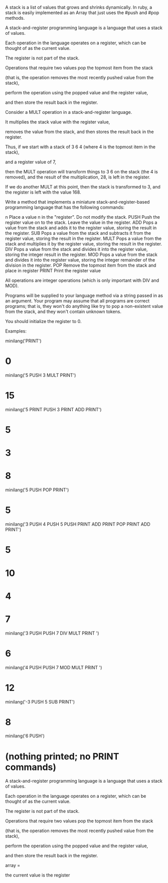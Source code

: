 A stack is a list of values that grows and shrinks dynamically. In ruby, a stack is easily implemented as an Array that just uses the #push and #pop methods.

A stack-and-register programming language is a language that uses a stack of values.

Each operation in the language operates on a register, which can be thought of as the current value.

The register is not part of the stack.

Operations that require two values pop the topmost item from the stack

(that is, the operation removes the most recently pushed value from the stack), 

perform the operation using the popped value and the register value, 

and then store the result back in the register.

Consider a MULT operation in a stack-and-register language. 

It multiplies the stack value with the register value,

removes the value from the stack, and then stores the result back in the register. 

Thus, if we start with a stack of 3 6 4 (where 4 is the topmost item in the stack),

and a register value of 7, 

then the MULT operation will transform things to 3 6 on the stack (the 4 is removed), and the result of the multiplication, 28, is left in the register. 

If we do another MULT at this point, then the stack is transformed to 3, and the register is left with the value 168.

Write a method that implements a miniature stack-and-register-based programming language that has the following commands:

n   Place a value n in the "register". Do not modify the stack.
PUSH   Push the register value on to the stack. Leave the value in the register.
ADD   Pops a value from the stack and adds it to the register value, storing the result in the register.
SUB    Pops a value from the stack and subtracts it from the register value, storing the result in the register.
MULT   Pops a value from the stack and multiplies it by the register value, storing the result in the register.
DIV    Pops a value from the stack and divides it into the register value, storing the integer result in the register.
MOD    Pops a value from the stack and divides it into the register value, storing the integer remainder of the division in the register.
POP   Remove the topmost item from the stack and place in register
PRINT   Print the register value


All operations are integer operations (which is only important with DIV and MOD).

Programs will be supplied to your language method via a string passed in as an argument. Your program may assume that all programs are correct programs; that is, they won't do anything like try to pop a non-existent value from the stack, and they won't contain unknown tokens.

You should initialize the register to 0.

Examples:

minilang('PRINT')
# 0

minilang('5 PUSH 3 MULT PRINT')
# 15

minilang('5 PRINT PUSH 3 PRINT ADD PRINT')
# 5
# 3
# 8

minilang('5 PUSH POP PRINT')
# 5

minilang('3 PUSH 4 PUSH 5 PUSH PRINT ADD PRINT POP PRINT ADD PRINT')
# 5
# 10
# 4
# 7

minilang('3 PUSH PUSH 7 DIV MULT PRINT ')
# 6

minilang('4 PUSH PUSH 7 MOD MULT PRINT ')
# 12

minilang('-3 PUSH 5 SUB PRINT')
# 8

minilang('6 PUSH')
# (nothing printed; no PRINT commands)


A stack-and-register programming language is a language that uses a stack of values.

Each operation in the language operates on a register, which can be thought of as the current value.

The register is not part of the stack.

Operations that require two values pop the topmost item from the stack

(that is, the operation removes the most recently pushed value from the stack), 

perform the operation using the popped value and the register value, 

and then store the result back in the register.



array = 


the current value is the register






























